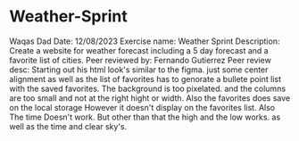 # Weather-Sprint
Waqas Dad
Date: 12/08/2023
Exercise name: Weather Sprint
Description: Create a website for weather forecast including a 5 day forecast and a favorite list of cities.
Peer reviewed by: Fernando Gutierrez
Peer review desc: Starting out his html look's similar to the figma. just some center alignment as well as the list of favorites has to genorate a bullete point list with the saved favorites. The background is too pixelated. and the columns are too small and not at the right hight or width. Also the favorites does save on the local storage However it doesn't display on the favorites list. Also The time Doesn't work. But other than that the high and the low works. as well as the time and clear sky's. 